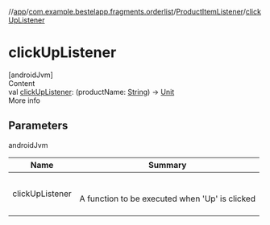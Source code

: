 //[app](../../index.md)/[com.example.bestelapp.fragments.orderlist](../index.md)/[ProductItemListener](index.md)/[clickUpListener](click-up-listener.md)



# clickUpListener  
[androidJvm]  
Content  
val [clickUpListener](click-up-listener.md): (productName: [String](https://kotlinlang.org/api/latest/jvm/stdlib/kotlin/-string/index.html)) -> [Unit](https://kotlinlang.org/api/latest/jvm/stdlib/kotlin/-unit/index.html)  
More info  


## Parameters  
  
androidJvm  
  
|  Name|  Summary| 
|---|---|
| <a name="com.example.bestelapp.fragments.orderlist/ProductItemListener/clickUpListener/#/PointingToDeclaration/"></a>clickUpListener| <a name="com.example.bestelapp.fragments.orderlist/ProductItemListener/clickUpListener/#/PointingToDeclaration/"></a><br><br>A function to be executed when 'Up' is clicked<br><br>
  
  



